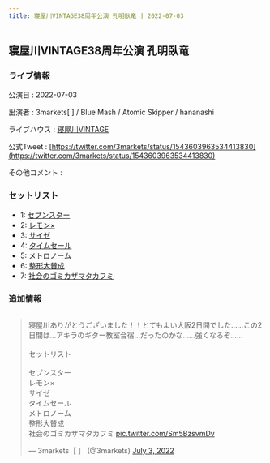 ```yaml
---
title: 寝屋川VINTAGE38周年公演 孔明臥竜 | 2022-07-03
---
```

## 寝屋川VINTAGE38周年公演 孔明臥竜

### ライブ情報

公演日
:    2022-07-03

出演者
:    3markets[ ] / Blue Mash / Atomic Skipper / hananashi

ライブハウス
:    [寝屋川VINTAGE](livehouse022.html)

公式Tweet
:    [https://twitter.com/3markets/status/1543603963534413830](https://twitter.com/3markets/status/1543603963534413830)

その他コメント
:    

### セットリスト

*  1: [セブンスター](song020.html)
*  2: [レモン×](song003.html)
*  3: [サイゼ](song004.html)
*  4: [タイムセール](song007.html)
*  5: [メトロノーム](song025.html)
*  6: [整形大賛成](song005.html)
*  7: [社会のゴミカザマタカフミ](song002.html)


### 追加情報


<img src="">

<blockquote class="twitter-tweet"><p lang="ja" dir="ltr">寝屋川ありがとうございました！！とてもよい大阪2日間でした……この2日間は…アキラのギター教室合宿…だったのかな……強くなるぞ……<br><br>セットリスト<br><br>セブンスター<br>レモン×<br>サイゼ<br>タイムセール<br>メトロノーム<br>整形大賛成<br>社会のゴミカザマタカフミ <a href="https://t.co/Sm5BzsvmDv">pic.twitter.com/Sm5BzsvmDv</a></p>&mdash; 3markets［ ］ (@3markets) <a href="https://twitter.com/3markets/status/1543603963534413830?ref_src=twsrc%5Etfw">July 3, 2022</a></blockquote>
<script async src="https://platform.twitter.com/widgets.js" charset="utf-8"></script>


